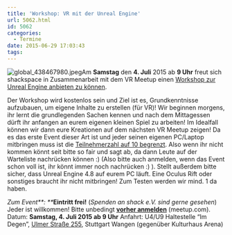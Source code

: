 ```yaml
---
title: 'Workshop: VR mit der Unreal Engine'
url: 5062.html
id: 5062
categories:
  - Termine
date: 2015-06-29 17:03:43
tags:
---
```


![global_438467980.jpeg](https://blog.shackspace.de/wp-content/uploads/2015/06/global_438467980.jpeg.png)Am **Samstag** den **4\. Juli** 2015 ab **9 Uhr** freut sich shackspace in Zusammenarbeit mit dem VR Meetup einen [Workshop zur Unreal Engine anbieten zu können](http://www.meetup.com/Stuttgart-Virtual-Reality-Meetup/events/223173324/).

Der Workshop wird kostenlos sein und Ziel ist es, Grundkenntnisse aufzubauen, um eigene Inhalte zu erstellen (für VR)!
Wir beginnen morgens, ihr lernt die grundlegenden Sachen kennen und nach dem Mittagessen dürft ihr anfangen an eurem eigenen kleinen Spiel zu arbeiten! Im Idealfall können wir dann eure Kreationen auf dem nächsten VR Meetup zeigen!
Da es das erste Event dieser Art ist und jeder seinen eigenen PC/Laptop mitbringen muss ist die [Teilnehmerzahl auf 10 begrenzt](http://www.meetup.com/Stuttgart-Virtual-Reality-Meetup/events/223173324/).
Also wenn ihr nicht kommen könnt seit bitte so fair und sagt ab, da dann Leute auf der Warteliste nachrücken können :) (Also bitte auch anmelden, wenn das Event schon voll ist, ihr könnt immer noch nachrücken :) ).
Stellt außerdem bitte sicher, dass Unreal Engine 4.8 auf eurem PC läuft.
Eine Oculus Rift oder sonstiges braucht ihr nicht mitbringen! Zum Testen werden wir mind. 1 da haben.

_Zum Event**:
**_**Eintritt frei!** (_Spenden an shack e.V. sind gerne gesehen_) Jeder ist willkommen!
Bitte unbedingt **[vorher anmelden](http://www.meetup.com/Stuttgart-Virtual-Reality-Meetup/events/223173324/)** (meetup.com).
Datum: **Samstag, 4\. Juli 2015 **ab** 9 Uhr**
Anfahrt: U4/U9 Haltestelle “Im Degen”, [Ulmer Straße 255](https://blog.shackspace.de/?page_id=713), Stuttgart Wangen (gegenüber Kulturhaus Arena)